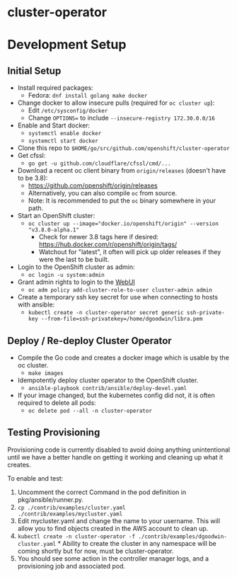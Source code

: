 # cluster-operator

# Development Setup

## Initial Setup

  * Install required packages:
    * Fedora: `dnf install golang make docker`
  * Change docker to allow insecure pulls (required for `oc cluster up`):
    * Edit `/etc/sysconfig/docker`
    * Change `OPTIONS=` to include `--insecure-registry 172.30.0.0/16`
  * Enable and Start docker:
    * `systemctl enable docker`
    * `systemctl start docker`
  * Clone this repo to `$HOME/go/src/github.com/openshift/cluster-operator`
  * Get cfssl:
    * `go get -u github.com/cloudflare/cfssl/cmd/...`
  * Download a recent oc client binary from `origin/releases` (doesn't have to be 3.8):
    * https://github.com/openshift/origin/releases
    * Alternatively, you can also compile `oc` from source.
    * Note: It is recommended to put the `oc` binary somewhere in your path.
  * Start an OpenShift cluster:
    * `oc cluster up --image="docker.io/openshift/origin" --version "v3.8.0-alpha.1"`
      * Check for newer 3.8 tags here if desired: https://hub.docker.com/r/openshift/origin/tags/
      * Watchout for "latest", it often will pick up older releases if they were the last to be built.
  * Login to the OpenShift cluster as admin:
    * `oc login -u system:admin`
  * Grant admin rights to login to the [WebUI](https://localhost:8443)
    * `oc adm policy add-cluster-role-to-user cluster-admin admin`
  * Create a temporary ssh key secret for use when connecting to hosts with ansible:
    * `kubectl create -n cluster-operator secret generic ssh-private-key --from-file=ssh-privatekey=/home/dgoodwin/libra.pem`


## Deploy / Re-deploy Cluster Operator
  * Compile the Go code and creates a docker image which is usable by the oc cluster.
    * `make images`
  * Idempotently deploy cluster operator to the OpenShift cluster.
    * `ansible-playbook contrib/ansible/deploy-devel.yaml`
  * If your image changed, but the kubernetes config did not, it is often required to delete all pods:
    * `oc delete pod --all -n cluster-operator`

## Testing Provisioning

Provisioning code is currently disabled to avoid doing anything unintentional
until we have a better handle on getting it working and cleaning up what it
creates.

To enable and test:

  1. Uncomment the correct Command in the pod definition in pkg/ansible/runner.py.
  1. `cp ./contrib/examples/cluster.yaml ./contrib/examples/mycluster.yaml`
  1. Edit mycluster.yaml and change the name to your username. This will allow you to find objects created in the AWS account to clean up.
  1. `kubectl create -n cluster-operator -f ./contrib/examples/dgoodwin-cluster.yaml`
    * Ability to create the cluster in any namespace will be coming shortly but for now, must be cluster-operator.
  1. You should see some action in the controller manager logs, and a provisioning job and associated pod.

